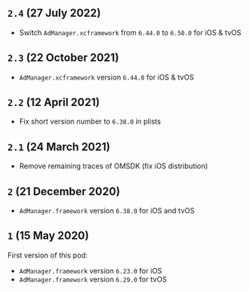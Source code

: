 ## `2.4` (27 July 2022)

- Switch `AdManager.xcframework` from `6.44.0` to `6.50.0` for iOS & tvOS

## `2.3` (22 October 2021)

- `AdManager.xcframework` version `6.44.0` for iOS & tvOS

## `2.2` (12 April 2021)

- Fix short version number to `6.38.0` in plists

## `2.1` (24 March 2021)

- Remove remaining traces of OMSDK (fix iOS distribution)

## `2` (21 December 2020)

- `AdManager.framework` version `6.38.0` for iOS and tvOS

## `1` (15 May 2020)

First version of this pod:

- `AdManager.framework` version `6.23.0` for iOS
- `AdManager.framework` version `6.29.0` for tvOS

